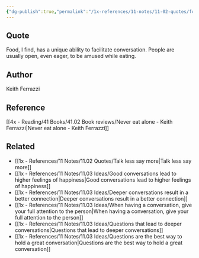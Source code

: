 ```yaml
---
{"dg-publish":true,"permalink":"/1x-references/11-notes/11-02-quotes/food-i-find-has-a-unique-ability-to-facilitate-conversation-keith-ferrazzi/","title":"Food, I find, has a unique ability to facilitate conversation - Keith Ferrazzi","created":"2025-03-11T17:23:56.065+03:00","updated":"2025-04-10T10:32:13.201+03:00"}
---
```



## Quote
Food, I find, has a unique ability to facilitate conversation.
People are usually open, even eager, to be amused while eating. 

## Author
Keith Ferrazzi

## Reference
[[4x - Reading/41 Books/41.02 Book reviews/Never eat alone - Keith Ferrazzi\|Never eat alone - Keith Ferrazzi]]

## Related
- [[1x - References/11 Notes/11.02 Quotes/Talk less say more\|Talk less say more]]
- [[1x - References/11 Notes/11.03 Ideas/Good conversations lead to higher feelings of happiness\|Good conversations lead to higher feelings of happiness]]
- [[1x - References/11 Notes/11.03 Ideas/Deeper conversations result in a better connection\|Deeper conversations result in a better connection]]
- [[1x - References/11 Notes/11.03 Ideas/When having a conversation, give your full attention to the person\|When having a conversation, give your full attention to the person]]
- [[1x - References/11 Notes/11.03 Ideas/Questions that lead to deeper conversations\|Questions that lead to deeper conversations]]
- [[1x - References/11 Notes/11.03 Ideas/Questions are the best way to hold a great conversation\|Questions are the best way to hold a great conversation]]